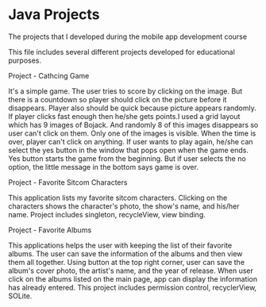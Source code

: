# Java Projects
 The projects that I developed during the mobile app development course
 
This file includes several different projects developed for educational purposes. 

Project - Cathcing Game

 It's a simple game. The user tries to score by clicking on the image. But there is a countdown so player should click on the picture before it disappears. Player also should be quick because picture appears randomly. If player clicks fast enough then he/she gets points.I used a grid layout which has 9 images of Bojack. And randomly 8 of this images disappears so user can't click on them. Only one of the images is visible. When the time is over, player can't click on anything. If user wants to play again, he/she can select the yes button in the window that pops open when the game ends. Yes button starts the game from the beginning. But if user selects the no option, the little message in the bottom says game is over.

Project - Favorite Sitcom Characters 

 This application lists my favorite sitcom characters. Clicking on the characters shows the character's photo, the show's name, and his/her name. Project includes singleton, recycleView, view binding.
 
 Project - Favorite Albums
 
  This applications helps the user with keeping the list of their favorite albums. The user can save the information of the albums and then view them all together. Using button at the top right corner, user can save the album's cover photo, the artist's name, and the year of release. When user click on the albums listed on the main page, app can display the information has already entered. This project includes permission control, recyclerView, SOLite.
 
